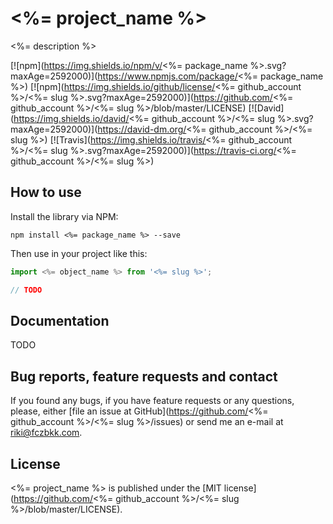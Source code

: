 # <%= project_name %>

<%= description %>

[![npm](https://img.shields.io/npm/v/<%= package_name %>.svg?maxAge=2592000)](https://www.npmjs.com/package/<%= package_name %>)
[![npm](https://img.shields.io/github/license/<%= github_account %>/<%= slug %>.svg?maxAge=2592000)](https://github.com/<%= github_account %>/<%= slug %>/blob/master/LICENSE)
[![David](https://img.shields.io/david/<%= github_account %>/<%= slug %>.svg?maxAge=2592000)](https://david-dm.org/<%= github_account %>/<%= slug %>)
[![Travis](https://img.shields.io/travis/<%= github_account %>/<%= slug %>.svg?maxAge=2592000)](https://travis-ci.org/<%= github_account %>/<%= slug %>)

## How to use

Install the library via NPM:

```shell
npm install <%= package_name %> --save
```

Then use in your project like this:

```javascript
import <%= object_name %> from '<%= slug %>';

// TODO
```

## Documentation

TODO

## Bug reports, feature requests and contact

If you found any bugs, if you have feature requests or any questions, please, either [file an issue at GitHub](https://github.com/<%= github_account %>/<%= slug %>/issues) or send me an e-mail at <a href="mailto:riki@fczbkk.com">riki@fczbkk.com</a>.

## License

<%= project_name %> is published under the [MIT license](https://github.com/<%= github_account %>/<%= slug %>/blob/master/LICENSE).

